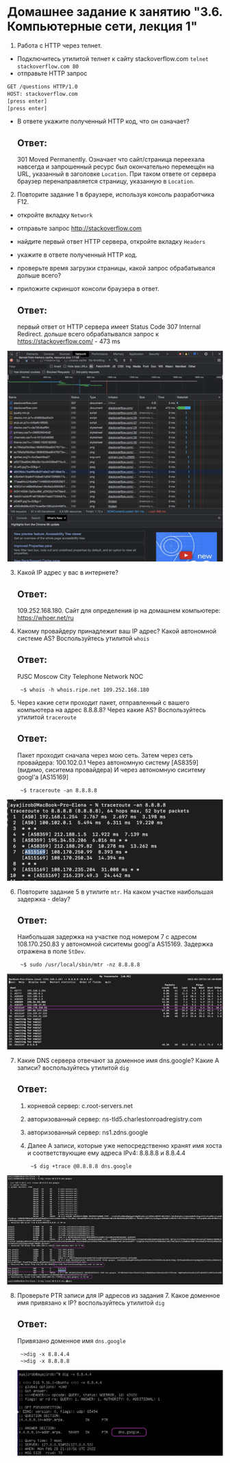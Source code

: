 # Домашнее задание к занятию "3.6. Компьютерные сети, лекция 1"

1. Работа c HTTP через телнет.
- Подключитесь утилитой телнет к сайту stackoverflow.com
`telnet stackoverflow.com 80`
- отправьте HTTP запрос
```bash
GET /questions HTTP/1.0
HOST: stackoverflow.com
[press enter]
[press enter]
```
- В ответе укажите полученный HTTP код, что он означает?

    ## Ответ:
    301 Moved Permanently. Означает что сайт/страница переехала навсегда и запрошенный ресурс был окончательно перемещён на URL, указанный в заголовке `Location`. При таком ответе от сервера браузер перенаправляется страницу, указанную в `Location`.

2. Повторите задание 1 в браузере, используя консоль разработчика F12.
- откройте вкладку `Network`
- отправьте запрос http://stackoverflow.com
- найдите первый ответ HTTP сервера, откройте вкладку `Headers`
- укажите в ответе полученный HTTP код.
- проверьте время загрузки страницы, какой запрос обрабатывался дольше всего?
- приложите скриншот консоли браузера в ответ.

    ## Ответ:
    первый ответ от HTTP сервера имеет Status Code 307 Internal Redirect.
    дольше всего обрабатывался запрос к https://stackoverflow.com/ - 473 ms

![Browser-Network](https://github.com/lenazve1996/devops-netology/blob/master/03-sysadmin-06.1-net/Browser.Network.png)

3. Какой IP адрес у вас в интернете?
    ## Ответ:
     109.252.168.180.
    Сайт для определения ip на домашнем компьютере: https://whoer.net/ru
4. Какому провайдеру принадлежит ваш IP адрес? Какой автономной системе AS? Воспользуйтесь утилитой `whois`

    ## Ответ: 
    PJSC Moscow City Telephone Network NOC

        ~$ whois -h whois.ripe.net 109.252.168.180

5. Через какие сети проходит пакет, отправленный с вашего компьютера на адрес 8.8.8.8? Через какие AS? Воспользуйтесь утилитой `traceroute`

    ## Ответ:
    Пакет проходит сначала через мою сеть.
    Затем через сеть провайдера: 100.102.0.1
    Через автономную систему [AS8359] (видимо, сиситема провайдера)
    И через автономную сиситему googl'a [AS15169]

        ~$ traceroute -an 8.8.8.8

![traceroute](https://github.com/lenazve1996/devops-netology/blob/master/03-sysadmin-06.1-net/traceroute.png)

6. Повторите задание 5 в утилите `mtr`. На каком участке наибольшая задержка - delay?
    ## Ответ:
    Наибольшая задержка на участке под номером 7 с адресом 108.170.250.83 у автономной сиситемы googl'a AS15169. Задержка отражена в поле `StDev`.

        ~$ sudo /usr/local/sbin/mtr -nz 8.8.8.8

![mtr_output](https://github.com/lenazve1996/devops-netology/blob/master/03-sysadmin-06.1-net/mtr_output.png)

7. Какие DNS сервера отвечают за доменное имя dns.google? Какие A записи? воспользуйтесь утилитой `dig`

    ## Ответ:
    1. корневой сервер: c.root-servers.net
    2. авторизованный сервер: ns-tld5.charlestonroadregistry.com
    3. авторизованный сервер: ns1.zdns.google
    4. Далее А записи, которые уже непосредственно хранят имя хоста и соответствующие ему адреса IPv4: 8.8.8.8 и 8.8.4.4

            ~$ dig +trace @8.8.8.8 dns.google

![dig_output](https://github.com/lenazve1996/devops-netology/blob/master/03-sysadmin-06.1-net/dig_output.png)

8. Проверьте PTR записи для IP адресов из задания 7. Какое доменное имя привязано к IP? воспользуйтесь утилитой `dig`

    ## Ответ:
    Привязано доменное имя `dns.google`

        ~>dig -x 8.8.4.4
        ~>dig -x 8.8.8.8
    ![dig-x](https://github.com/lenazve1996/devops-netology/blob/master/03-sysadmin-06.1-net/dig-x.png)

